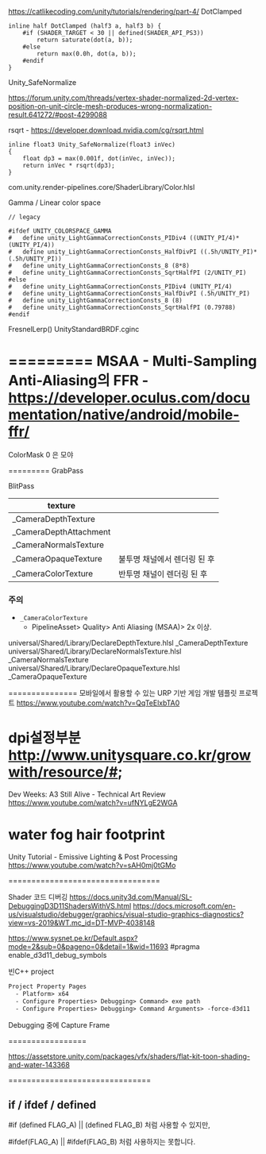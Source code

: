 https://catlikecoding.com/unity/tutorials/rendering/part-4/
DotClamped

``` hlsl
inline half DotClamped (half3 a, half3 b) {
    #if (SHADER_TARGET < 30 || defined(SHADER_API_PS3))
        return saturate(dot(a, b));
    #else
        return max(0.0h, dot(a, b));
    #endif
}
```

Unity_SafeNormalize

https://forum.unity.com/threads/vertex-shader-normalized-2d-vertex-position-on-unit-circle-mesh-produces-wrong-normalization-result.641272/#post-4299088

rsqrt - https://developer.download.nvidia.com/cg/rsqrt.html

```
inline float3 Unity_SafeNormalize(float3 inVec)
{
    float dp3 = max(0.001f, dot(inVec, inVec));
    return inVec * rsqrt(dp3);
}
```


com.unity.render-pipelines.core/ShaderLibrary/Color.hlsl

Gamma / Linear color space

``` hlsl
// legacy

#ifdef UNITY_COLORSPACE_GAMMA
#   define unity_LightGammaCorrectionConsts_PIDiv4 ((UNITY_PI/4)*(UNITY_PI/4))
#   define unity_LightGammaCorrectionConsts_HalfDivPI ((.5h/UNITY_PI)*(.5h/UNITY_PI))
#   define unity_LightGammaCorrectionConsts_8 (8*8)
#   define unity_LightGammaCorrectionConsts_SqrtHalfPI (2/UNITY_PI)
#else
#   define unity_LightGammaCorrectionConsts_PIDiv4 (UNITY_PI/4)
#   define unity_LightGammaCorrectionConsts_HalfDivPI (.5h/UNITY_PI)
#   define unity_LightGammaCorrectionConsts_8 (8)
#   define unity_LightGammaCorrectionConsts_SqrtHalfPI (0.79788)
#endif
```


FresnelLerp() UnityStandardBRDF.cginc




=========
MSAA - Multi-Sampling Anti-Aliasing의 
FFR - https://developer.oculus.com/documentation/native/android/mobile-ffr/
=========
ColorMask 0 은 모야

=========
GrabPass

BlitPass


| texture                |                              |
|------------------------|------------------------------|
| _CameraDepthTexture    |                              |
| _CameraDepthAttachment |                              |
| _CameraNormalsTexture  |                              |SampleSceneDepth
| _CameraOpaqueTexture   | 불투명 채널에서 렌더링 된 후 | SceneColor
| _CameraColorTexture    | 반투명 채널이 렌더링 된 후   |

### 주의
  - `_CameraColorTexture`
    - PipelineAsset> Quality> Anti Aliasing (MSAA)> 2x 이상.

universal/Shared/Library/DeclareDepthTexture.hlsl   _CameraDepthTexture
universal/Shared/Library/DeclareNormalsTexture.hlsl _CameraNormalsTexture
universal/Shared/Library/DeclareOpaqueTexture.hlsl  _CameraOpaqueTexture


===============
모바일에서 활용할 수 있는 URP 기반 게임 개발 템플릿 프로젝트
https://www.youtube.com/watch?v=QqTeElxbTA0

dpi설정부분
http://www.unitysquare.co.kr/growwith/resource/#;
==========
Dev Weeks: A3 Still Alive - Technical Art Review
https://www.youtube.com/watch?v=ufNYLgE2WGA

water
fog
hair
footprint
==
Unity Tutorial - Emissive Lighting & Post Processing
https://www.youtube.com/watch?v=sAH0mj0tGMo

=================================

Shader 코드 디버깅
https://docs.unity3d.com/Manual/SL-DebuggingD3D11ShadersWithVS.html
https://docs.microsoft.com/en-us/visualstudio/debugger/graphics/visual-studio-graphics-diagnostics?view=vs-2019&WT.mc_id=DT-MVP-4038148

https://www.sysnet.pe.kr/Default.aspx?mode=2&sub=0&pageno=0&detail=1&wid=11693
#pragma enable_d3d11_debug_symbols

빈C++ project

``` txt
Project Property Pages
  - Platform> x64
  - Configure Properties> Debugging> Command> exe path
  - Configure Properties> Debugging> Command Arguments> -force-d3d11
```

Debugging 중에 Capture Frame

=================

https://assetstore.unity.com/packages/vfx/shaders/flat-kit-toon-shading-and-water-143368


===============================


## if / ifdef / defined

#if (defined FLAG_A) || (defined FLAG_B) 처럼 사용할 수 있지만,

#ifdef(FLAG_A) || #ifdef(FLAG_B) 처럼 사용하지는 못합니다.